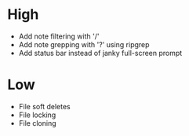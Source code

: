 # High
- Add note filtering with '/'
- Add note grepping with '?' using ripgrep
- Add status bar instead of janky full-screen prompt

# Low
- File soft deletes
- File locking
- File cloning